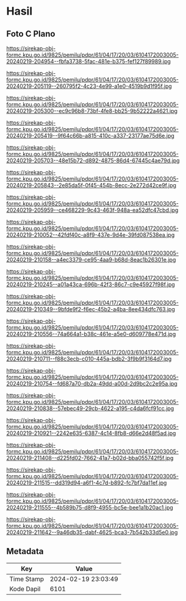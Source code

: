 # Hasil

## Foto C Plano

https://sirekap-obj-formc.kpu.go.id/9825/pemilu/pdpr/61/04/17/20/03/6104172003005-20240219-204954--fbfa3738-5fac-481e-b375-fef127f89989.jpg

https://sirekap-obj-formc.kpu.go.id/9825/pemilu/pdpr/61/04/17/20/03/6104172003005-20240219-205119--260795f2-4c23-4e99-a1e0-4519b9d1f95f.jpg

https://sirekap-obj-formc.kpu.go.id/9825/pemilu/pdpr/61/04/17/20/03/6104172003005-20240219-205300--ec9c96b8-73bf-4fe8-bb25-9b52222a4621.jpg

https://sirekap-obj-formc.kpu.go.id/9825/pemilu/pdpr/61/04/17/20/03/6104172003005-20240219-205419--9f64c66b-a815-410c-a337-23177ae75d6e.jpg

https://sirekap-obj-formc.kpu.go.id/9825/pemilu/pdpr/61/04/17/20/03/6104172003005-20240219-205703--48e15b72-d892-4875-86d4-67445c4ae79d.jpg

https://sirekap-obj-formc.kpu.go.id/9825/pemilu/pdpr/61/04/17/20/03/6104172003005-20240219-205843--2e85da5f-0f45-454b-8ecc-2e272d42ce9f.jpg

https://sirekap-obj-formc.kpu.go.id/9825/pemilu/pdpr/61/04/17/20/03/6104172003005-20240219-205959--ce468229-9c43-463f-948a-ea52dfc47cbd.jpg

https://sirekap-obj-formc.kpu.go.id/9825/pemilu/pdpr/61/04/17/20/03/6104172003005-20240219-210052--42fdf40c-a8f9-437e-9d4e-39fd087538ea.jpg

https://sirekap-obj-formc.kpu.go.id/9825/pemilu/pdpr/61/04/17/20/03/6104172003005-20240219-210158--a4ec3379-ce95-4aa9-b68d-8eac1b26301e.jpg

https://sirekap-obj-formc.kpu.go.id/9825/pemilu/pdpr/61/04/17/20/03/6104172003005-20240219-210245--a01a43ca-696b-42f3-86c7-c9e45927f98f.jpg

https://sirekap-obj-formc.kpu.go.id/9825/pemilu/pdpr/61/04/17/20/03/6104172003005-20240219-210349--9bfde9f2-f6ec-45b2-a4ba-8ee434dfc763.jpg

https://sirekap-obj-formc.kpu.go.id/9825/pemilu/pdpr/61/04/17/20/03/6104172003005-20240219-210556--74a664a1-b38c-461e-a5e0-d609778e471d.jpg

https://sirekap-obj-formc.kpu.go.id/9825/pemilu/pdpr/61/04/17/20/03/6104172003005-20240219-210711--f88c3ecb-c010-445a-bdb2-3f9b9f3164d7.jpg

https://sirekap-obj-formc.kpu.go.id/9825/pemilu/pdpr/61/04/17/20/03/6104172003005-20240219-210754--fd687a70-db2a-49dd-a00d-2d9bc2c2e95a.jpg

https://sirekap-obj-formc.kpu.go.id/9825/pemilu/pdpr/61/04/17/20/03/6104172003005-20240219-210838--57ebec49-29cb-4622-a195-c4da6fcf91cc.jpg

https://sirekap-obj-formc.kpu.go.id/9825/pemilu/pdpr/61/04/17/20/03/6104172003005-20240219-210921--2242e635-6387-4c14-8fb8-d66e2d48f5ad.jpg

https://sirekap-obj-formc.kpu.go.id/9825/pemilu/pdpr/61/04/17/20/03/6104172003005-20240219-211408--d225fd02-7662-41a7-b02d-bba055742f5f.jpg

https://sirekap-obj-formc.kpu.go.id/9825/pemilu/pdpr/61/04/17/20/03/6104172003005-20240219-211515--dd319d94-a6f1-4c7d-b892-fc7bf7da11ef.jpg

https://sirekap-obj-formc.kpu.go.id/9825/pemilu/pdpr/61/04/17/20/03/6104172003005-20240219-211555--4b589b75-d8f9-4955-bc5e-bee1a1b20ac1.jpg

https://sirekap-obj-formc.kpu.go.id/9825/pemilu/pdpr/61/04/17/20/03/6104172003005-20240219-211642--9a46db35-dabf-4625-bca3-7b542b33d5e0.jpg


## Metadata

| Key        | Value               |
| ---------- | ------------------- |
| Time Stamp | 2024-02-19 23:03:49 |
| Kode Dapil | 6101                |



